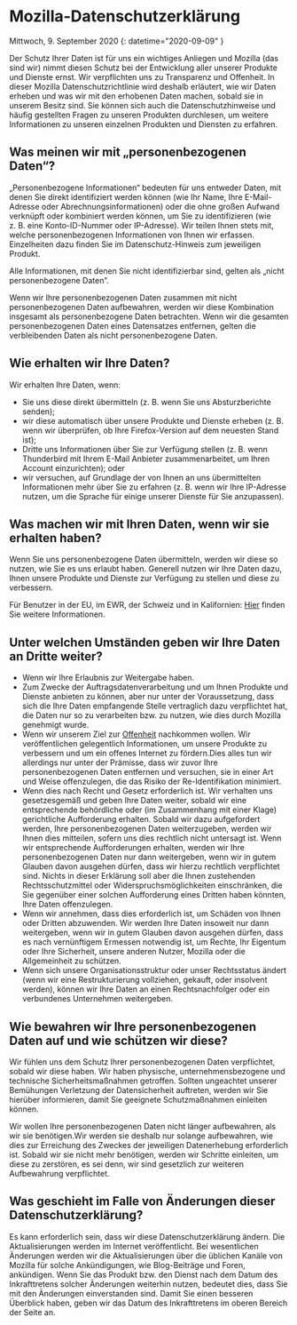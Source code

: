 # Mozilla-Datenschutzerklärung

Mittwoch, 9. September 2020
{: datetime="2020-09-09" }

Der Schutz Ihrer Daten ist für uns ein wichtiges Anliegen und Mozilla (das sind wir) nimmt diesen Schutz bei der Entwicklung aller unserer Produkte und Dienste ernst. Wir verpflichten uns zu Transparenz und Offenheit. In dieser Mozilla Datenschutzrichtlinie wird deshalb erläutert, wie wir Daten erheben und was wir mit den erhobenen Daten machen, sobald sie in unserem Besitz sind. Sie können sich auch die Datenschutzhinweise und häufig gestellten Fragen zu unseren Produkten durchlesen, um weitere Informationen zu unseren einzelnen Produkten und Diensten zu erfahren. 

## Was meinen wir mit „personenbezogenen Daten“?

„Personenbezogene Informationen“ bedeuten für uns entweder Daten, mit denen Sie direkt identifiziert werden können (wie Ihr Name, Ihre E-Mail-Adresse oder Abrechnungsinformationen) oder die ohne großen Aufwand verknüpft oder kombiniert werden können, um Sie zu identifizieren (wie z. B. eine Konto-ID-Nummer oder IP-Adresse). Wir teilen Ihnen stets mit, welche personenbezogenen Informationen von Ihnen wir erfassen. Einzelheiten dazu finden Sie im Datenschutz-Hinweis zum jeweiligen Produkt. 

Alle Informationen, mit denen Sie nicht identifizierbar sind, gelten als „nicht personenbezogene Daten”.

Wenn wir Ihre personenbezogenen Daten zusammen mit nicht personenbezogenen Daten aufbewahren, werden wir diese Kombination insgesamt als personenbezogene Daten betrachten. Wenn wir die gesamten personenbezogenen Daten eines Datensatzes entfernen, gelten die verbleibenden Daten als nicht personenbezogene Daten.

## Wie erhalten wir Ihre Daten?

Wir erhalten Ihre Daten, wenn:

* Sie uns diese direkt übermitteln (z. B. wenn Sie uns Absturzberichte senden);
* wir diese automatisch über unsere Produkte und Dienste erheben (z. B. wenn wir überprüfen, ob Ihre Firefox-Version auf dem neuesten Stand ist);
* Dritte uns Informationen über Sie zur Verfügung stellen (z. B. wenn Thunderbird mit Ihrem E-Mail Anbieter zusammenarbeitet, um Ihren Account einzurichten); oder
* wir versuchen, auf Grundlage der von Ihnen an uns übermittelten Informationen mehr über Sie zu erfahren (z. B. wenn wir Ihre IP-Adresse nutzen, um die Sprache für einige unserer Dienste für Sie anzupassen).

## Was machen wir mit Ihren Daten, wenn wir sie erhalten haben?

Wenn Sie uns personenbezogene Daten übermitteln, werden wir diese so nutzen, wie Sie es uns erlaubt haben. Generell nutzen wir Ihre Daten dazu, Ihnen unsere Produkte und Dienste zur Verfügung zu stellen und diese zu verbessern.

Für Benutzer in der EU, im EWR, der Schweiz und in Kalifornien: [Hier](https://support.mozilla.org/kb/information-eu-eea-and-swiss-users) finden Sie weitere Informationen.

## Unter welchen Umständen geben wir Ihre Daten an Dritte weiter?

* Wenn wir Ihre Erlaubnis zur Weitergabe haben.
* Zum Zwecke der Auftragsdatenverarbeitung und um Ihnen Produkte und Dienste anbieten zu können, aber nur unter der Voraussetzung, dass sich die Ihre Daten empfangende Stelle vertraglich dazu verpflichtet hat, die Daten nur so zu verarbeiten bzw. zu nutzen, wie dies durch Mozilla genehmigt wurde.
* Wenn wir unserem Ziel zur [Offenheit](https://www.mozilla.org/about/manifesto/) nachkommen wollen. Wir veröffentlichen gelegentlich Informationen, um unsere Produkte zu verbessern und um ein offenes Internet zu fördern.Dies alles tun wir allerdings nur unter der Prämisse, dass wir zuvor Ihre personenbezogenen Daten entfernen und versuchen, sie in einer Art und Weise offenzulegen, die das Risiko der Re-Identifikation minimiert.
* Wenn dies nach Recht und Gesetz erforderlich ist. Wir verhalten uns gesetzesgemäß und geben Ihre Daten weiter, sobald wir eine entsprechende behördliche oder (im Zusammenhang mit einer Klage) gerichtliche Aufforderung erhalten. Sobald wir dazu aufgefordert werden, Ihre personenbezogenen Daten weiterzugeben, werden wir Ihnen dies mitteilen, sofern uns dies rechtlich nicht untersagt ist. Wenn wir entsprechende Aufforderungen erhalten, werden wir Ihre personenbezogenen Daten nur dann weitergeben, wenn wir in gutem Glauben davon ausgehen dürfen, dass wir hierzu rechtlich verpflichtet sind. Nichts in dieser Erklärung soll aber die Ihnen zustehenden Rechtsschutzmittel oder Widerspruchsmöglichkeiten einschränken, die Sie gegenüber einer solchen Aufforderung eines Dritten haben könnten, Ihre Daten offenzulegen.
* Wenn wir annehmen, dass dies erforderlich ist, um Schäden von Ihnen oder Dritten abzuwenden. Wir werden Ihre Daten insoweit nur dann weitergeben, wenn wir in gutem Glauben davon ausgehen dürfen, dass es nach vernünftigem Ermessen notwendig ist, um Rechte, Ihr Eigentum oder Ihre Sicherheit, unsere anderen Nutzer, Mozilla oder die Allgemeinheit zu schützen.
* Wenn sich unsere Organisationsstruktur oder unser Rechtsstatus ändert (wenn wir eine Restrukturierung vollziehen, gekauft, oder insolvent werden), können wir Ihre Daten an einen Rechtsnachfolger oder ein verbundenes Unternehmen weitergeben.

## Wie bewahren wir Ihre personenbezogenen Daten auf und wie schützen wir diese?

Wir fühlen uns dem Schutz Ihrer personenbezogenen Daten verpflichtet, sobald wir diese haben. Wir haben physische, unternehmensbezogene und technische Sicherheitsmaßnahmen getroffen. Sollten ungeachtet unserer Bemühungen Verletzung der Datensicherheit auftreten, werden wir Sie hierüber informieren, damit Sie geeignete Schutzmaßnahmen einleiten können.

Wir wollen Ihre personenbezogenen Daten nicht länger aufbewahren, als wir sie benötigen.Wir werden sie deshalb nur solange aufbewahren, wie dies zur Erreichung des Zweckes der jeweiligen Datenerhebung erforderlich ist. Sobald wir sie nicht mehr benötigen, werden wir Schritte einleiten, um diese zu zerstören, es sei denn, wir sind gesetzlich zur weiteren Aufbewahrung verpflichtet.

## Was geschieht im Falle von Änderungen dieser Datenschutzerklärung?

Es kann erforderlich sein, dass wir diese Datenschutzerklärung ändern. Die Aktualisierungen werden im Internet veröffentlicht. Bei wesentlichen Änderungen werden wir die Aktualisierungen über die üblichen Kanäle von Mozilla für solche Ankündigungen, wie Blog-Beiträge und Foren, ankündigen. Wenn Sie das Produkt bzw. den Dienst nach dem Datum des Inkrafttretens solcher Änderungen weiterhin nutzen, bedeutet dies, dass Sie mit den Änderungen einverstanden sind. Damit Sie einen besseren Überblick haben, geben wir das Datum des Inkrafttretens im oberen Bereich der Seite an.
